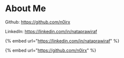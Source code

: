 # About Me



Github: https://github.com/n0irx

LinkedIn: https://linkedin.com/in/nataprawiraf



{% embed url="https://linkedin.com/in/nataprawiraf" %}

{% embed url="https://github.com/n0irx" %}
